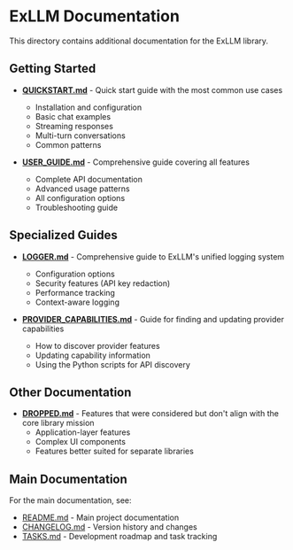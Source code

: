 # ExLLM Documentation

This directory contains additional documentation for the ExLLM library.

## Getting Started

- **[QUICKSTART.md](QUICKSTART.md)** - Quick start guide with the most common use cases
  - Installation and configuration
  - Basic chat examples
  - Streaming responses
  - Multi-turn conversations
  - Common patterns

- **[USER_GUIDE.md](USER_GUIDE.md)** - Comprehensive guide covering all features
  - Complete API documentation
  - Advanced usage patterns
  - All configuration options
  - Troubleshooting guide

## Specialized Guides

- **[LOGGER.md](LOGGER.md)** - Comprehensive guide to ExLLM's unified logging system
  - Configuration options
  - Security features (API key redaction)
  - Performance tracking
  - Context-aware logging
  
- **[PROVIDER_CAPABILITIES.md](PROVIDER_CAPABILITIES.md)** - Guide for finding and updating provider capabilities
  - How to discover provider features
  - Updating capability information
  - Using the Python scripts for API discovery

## Other Documentation
  
- **[DROPPED.md](DROPPED.md)** - Features that were considered but don't align with the core library mission
  - Application-layer features
  - Complex UI components
  - Features better suited for separate libraries

## Main Documentation

For the main documentation, see:
- [README.md](../README.md) - Main project documentation
- [CHANGELOG.md](../CHANGELOG.md) - Version history and changes
- [TASKS.md](../TASKS.md) - Development roadmap and task tracking